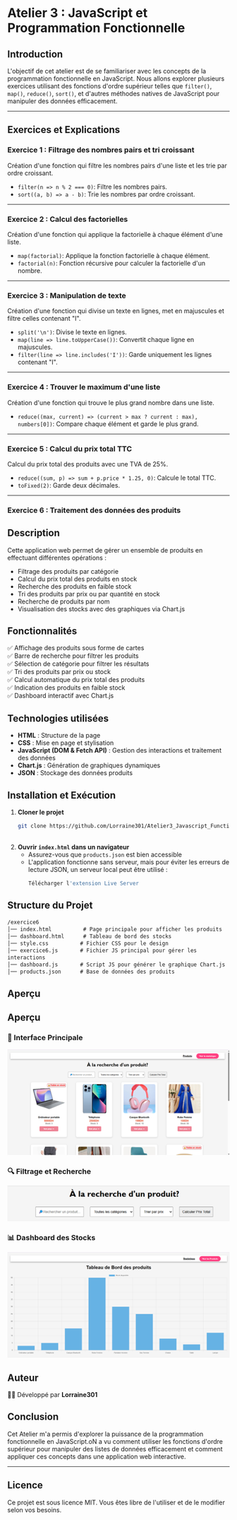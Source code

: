 # Atelier 3 : JavaScript et Programmation Fonctionnelle

## Introduction

L'objectif de cet atelier est de se familiariser avec les concepts de la programmation fonctionnelle en JavaScript. Nous allons explorer plusieurs exercices utilisant des fonctions d'ordre supérieur telles que `filter()`, `map()`, `reduce()`, `sort()`, et d'autres méthodes natives de JavaScript pour manipuler des données efficacement.

---

## Exercices et Explications

### Exercice 1 : Filtrage des nombres pairs et tri croissant

Création d'une fonction qui filtre les nombres pairs d'une liste et les trie par ordre croissant.

- `filter(n => n % 2 === 0)`: Filtre les nombres pairs.
- `sort((a, b) => a - b)`: Trie les nombres par ordre croissant.

---

### Exercice 2 : Calcul des factorielles
Création d'une fonction qui applique la factorielle à chaque élément d'une liste.

- `map(factorial)`: Applique la fonction factorielle à chaque élément.
- `factorial(n)`: Fonction récursive pour calculer la factorielle d'un nombre.

---

### Exercice 3 : Manipulation de texte

Création d'une fonction qui divise un texte en lignes, met en majuscules et filtre celles contenant "I".

- `split('\n')`: Divise le texte en lignes.
- `map(line => line.toUpperCase())`: Convertit chaque ligne en majuscules.
- `filter(line => line.includes('I'))`: Garde uniquement les lignes contenant "I".

---

### Exercice 4 : Trouver le maximum d'une liste


Création  d'une fonction qui trouve le plus grand nombre dans une liste.
- `reduce((max, current) => (current > max ? current : max), numbers[0])`: Compare chaque élément et garde le plus grand.

---

### Exercice 5 : Calcul du prix total TTC

Calcul du prix total des produits avec une TVA de 25%.

- `reduce((sum, p) => sum + p.price * 1.25, 0)`: Calcule le total TTC.
- `toFixed(2)`: Garde deux décimales.

---

### Exercice 6 : Traitement des données des produits

## Description  
Cette application web permet de gérer un ensemble de produits en effectuant différentes opérations :  
- Filtrage des produits par catégorie  
- Calcul du prix total des produits en stock  
- Recherche des produits en faible stock  
- Tri des produits par prix ou par quantité en stock  
- Recherche de produits par nom  
- Visualisation des stocks avec des graphiques via Chart.js  

## Fonctionnalités  
✅ Affichage des produits sous forme de cartes  
✅ Barre de recherche pour filtrer les produits  
✅ Sélection de catégorie pour filtrer les résultats  
✅ Tri des produits par prix ou stock  
✅ Calcul automatique du prix total des produits  
✅ Indication des produits en faible stock  
✅ Dashboard interactif avec Chart.js  

## Technologies utilisées  
- **HTML** : Structure de la page  
- **CSS** : Mise en page et stylisation  
- **JavaScript (DOM & Fetch API)** : Gestion des interactions et traitement des données  
- **Chart.js** : Génération de graphiques dynamiques  
- **JSON** : Stockage des données produits  

## Installation et Exécution  
1. **Cloner le projet**  
   ```bash
   git clone https://github.com/Lorraine301/Atelier3_Javascript_Functional_Programming.git
  
   ```
2. **Ouvrir `index.html` dans un navigateur**  
   - Assurez-vous que `products.json` est bien accessible  
   - L'application fonctionne sans serveur, mais pour éviter les erreurs de lecture JSON, un serveur local peut être utilisé :  
     ```bash
     Télécharger l'extension Live Server
     ```

## Structure du Projet  
```
/exercice6
│── index.html          # Page principale pour afficher les produits
│── dashboard.html      # Tableau de bord des stocks
│── style.css          # Fichier CSS pour le design
│── exercice6.js       # Fichier JS principal pour gérer les interactions
│── dashboard.js       # Script JS pour générer le graphique Chart.js
│── products.json      # Base de données des produits
```

## Aperçu  
## Aperçu  
### 🎯 Interface Principale  
![Interface Principale](images/interface_principale.png)  

### 🔍 Filtrage et Recherche  
![Filtrage](images/filtrage_et_recherche.png)  

### 📊 Dashboard des Stocks  
![Dashboard](images/dashboard_des_stocks.png)    

## Auteur  
👨‍💻 Développé par **Lorraine301**  




## Conclusion

Cet Atelier  m'a permis d'explorer la puissance de la programmation fonctionnelle en JavaScript.oN a vu comment utiliser les fonctions d'ordre supérieur pour manipuler des listes de données efficacement et comment appliquer ces concepts dans une application web interactive.

---

## Licence

Ce projet est sous licence MIT. Vous êtes libre de l'utiliser et de le modifier selon vos besoins.



